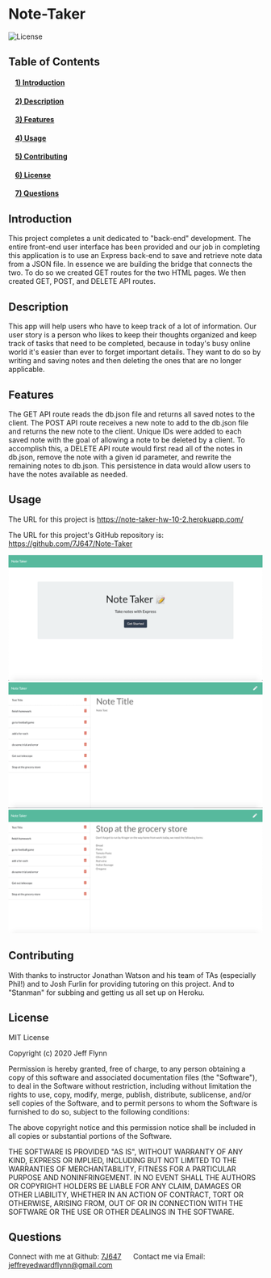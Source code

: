 # Note-Taker

![License](https://img.shields.io/badge/license-MIT-green)
## Table of Contents
#### &nbsp;&nbsp;&nbsp;&nbsp;[1)&nbsp;Introduction](#introduction)
#### &nbsp;&nbsp;&nbsp;&nbsp;[2)&nbsp;Description](#description)
#### &nbsp;&nbsp;&nbsp;&nbsp;[3)&nbsp;Features](#features)
#### &nbsp;&nbsp;&nbsp;&nbsp;[4)&nbsp;Usage](#usage)
#### &nbsp;&nbsp;&nbsp;&nbsp;[5)&nbsp;Contributing](#contributing)
#### &nbsp;&nbsp;&nbsp;&nbsp;[6)&nbsp;License](#license)
#### &nbsp;&nbsp;&nbsp;&nbsp;[7)&nbsp;Questions](#questions)   


## Introduction 

This project completes a unit dedicated to "back-end" development.  The entire front-end user interface has been provided and our
job in completing this application is to use an Express back-end to save and retrieve note data from a JSON file.  In essence we are building the bridge that connects the two.  To do so we created GET routes for the two HTML pages.  We then created GET, POST, and DELETE API routes.  


## Description

This app will help users who have to keep track of a lot of information.  Our user story is a person who likes to keep their thoughts organized and keep track of tasks that need to be completed, because in today's busy online world it's easier than ever to forget important details.  They want to do so by writing and saving notes and then deleting the ones that are no longer applicable.  


## Features

The GET API route reads the db.json file and returns all saved notes to the client.  The POST API route receives a new note to add to the db.json file and returns the new note to the client. Unique IDs were added to each saved note with the goal of allowing a note to be deleted by a client.  To accomplish this, a DELETE API route would first read all of the notes in db.json, remove the note with a given id parameter, and rewrite the remaining notes to db.json.  This persistence in data would allow users to have the notes available as needed.


## Usage

The URL for this project is https://note-taker-hw-10-2.herokuapp.com/

The URL for this project's GitHub repository is: https://github.com/7J647/Note-Taker

<img src ="./image1.png" alt= "Note Taker Home Page">
<img src ="./image2.png" alt= "Note Taker Add Note">
<img src ="./image3.png" alt= "Note Taker View Saved Notes">

## Contributing


With thanks to instructor Jonathan Watson and his team of TAs (especially Phil!) and to Josh Furlin for 
providing tutoring on this project.  And to "Stanman" for subbing and getting us all
set up on Heroku.

## License

MIT License

Copyright (c) 2020 Jeff Flynn

Permission is hereby granted, free of charge, to any person obtaining a copy
of this software and associated documentation files (the "Software"), to deal
in the Software without restriction, including without limitation the rights
to use, copy, modify, merge, publish, distribute, sublicense, and/or sell
copies of the Software, and to permit persons to whom the Software is
furnished to do so, subject to the following conditions:

The above copyright notice and this permission notice shall be included in all
copies or substantial portions of the Software.

THE SOFTWARE IS PROVIDED "AS IS", WITHOUT WARRANTY OF ANY KIND, EXPRESS OR
IMPLIED, INCLUDING BUT NOT LIMITED TO THE WARRANTIES OF MERCHANTABILITY,
FITNESS FOR A PARTICULAR PURPOSE AND NONINFRINGEMENT. IN NO EVENT SHALL THE
AUTHORS OR COPYRIGHT HOLDERS BE LIABLE FOR ANY CLAIM, DAMAGES OR OTHER
LIABILITY, WHETHER IN AN ACTION OF CONTRACT, TORT OR OTHERWISE, ARISING FROM,
OUT OF OR IN CONNECTION WITH THE SOFTWARE OR THE USE OR OTHER DEALINGS IN THE
SOFTWARE.

## Questions

Connect with me at Github: <a href="https://github.com/7J647">7J647</a> &nbsp;&nbsp;&nbsp;&nbsp;
Contact me via Email: [jeffreyedwardflynn@gmail.com](mailto:jeffreyedwardflynn@gmail.com)
 